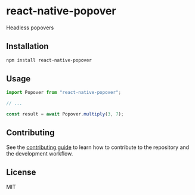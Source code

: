 # react-native-popover

Headless popovers

## Installation

```sh
npm install react-native-popover
```

## Usage

```js
import Popover from "react-native-popover";

// ...

const result = await Popover.multiply(3, 7);
```

## Contributing

See the [contributing guide](CONTRIBUTING.md) to learn how to contribute to the repository and the development workflow.

## License

MIT

